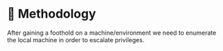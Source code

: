 # 🥰 Methodology

After gaining a foothold on a machine/environment we need to enumerate the local machine in order to escalate privileges.&#x20;


